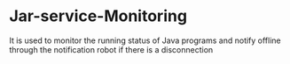 # Jar-service-Monitoring
It is used to monitor the running status of Java programs and notify offline through the notification robot if there is a disconnection
